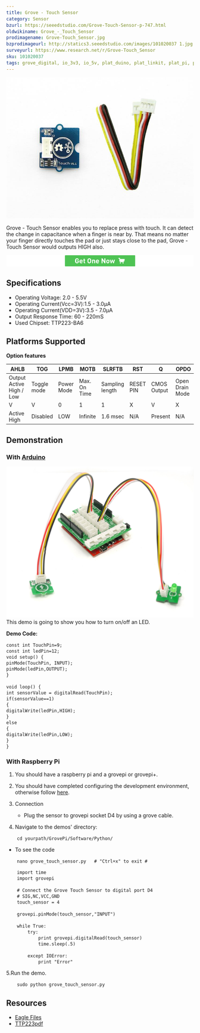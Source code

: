 ```yaml
---
title: Grove - Touch Sensor
category: Sensor
bzurl: https://seeedstudio.com/Grove-Touch-Sensor-p-747.html
oldwikiname: Grove_-_Touch_Sensor
prodimagename: Grove-Touch_Sensor.jpg
bzprodimageurl: http://statics3.seeedstudio.com/images/101020037 1.jpg
surveyurl: https://www.research.net/r/Grove-Touch_Sensor
sku: 101020037
tags: grove_digital, io_3v3, io_5v, plat_duino, plat_linkit, plat_pi, plat_bbg
---
```


![](https://raw.githubusercontent.com/SeeedDocument/Grove-Touch_Sensor/master/img/Grove-Touch_Sensor.jpg)

Grove - Touch Sensor enables you to replace press with touch. It can detect the change in capacitance when a finger is near by. That means no matter your finger directly touches the pad or just stays close to the pad, Grove - Touch Sensor would outputs HIGH also.

[![](https://raw.githubusercontent.com/SeeedDocument/common/master/Get_One_Now_Banner.png)](http://www.seeedstudio.com/Grove-Touch-Sensor-p-747.html)

Specifications
--------------

- Operating Voltage: 2.0 - 5.5V
- Operating Current(Vcc=3V):1.5 - 3.0μA
- Operating Current(VDD=3V):3.5 - 7.0μA
- Output Response Time: 60 - 220mS
- Used Chipset: TTP223-BA6

Platforms Supported
-------------------

**Option features**

| AHLB                     | TOG         | LPMB       | MOTB         | SLRFTB          | RST       | Q           | OPDO            |
|--------------------------|-------------|------------|--------------|-----------------|-----------|-------------|-----------------|
| Output Active High / Low | Toggle mode | Power Mode | Max. On Time | Sampling length | RESET PIN | CMOS Output | Open Drain Mode |
| V                        | V           | 0          | 1            | 1               | X         | V           | X               |
| Active High              | Disabled    | LOW        | Infinite     | 1.6 msec        | N/A       | Present     | N/A             |

Demonstration
-------------

### With [Arduino](/Arduino)

![](https://raw.githubusercontent.com/SeeedDocument/Grove-Touch_Sensor/master/img/Touch_LED.jpg)
This demo is going to show you how to turn on/off an LED.

**Demo Code:**

```
const int TouchPin=9;
const int ledPin=12;
void setup() {
pinMode(TouchPin, INPUT);
pinMode(ledPin,OUTPUT);
} 
 
void loop() {
int sensorValue = digitalRead(TouchPin);
if(sensorValue==1)
{
digitalWrite(ledPin,HIGH);
}
else
{
digitalWrite(ledPin,LOW);
}
}
```

### With Raspberry Pi

1.  You should have a raspberry pi and a grovepi or grovepi+.
2.  You should have completed configuring the development environment, otherwise follow [here](/GrovePiPlus).
3.  Connection

    -   Plug the sensor to grovepi socket D4 by using a grove cable.

4.  Navigate to the demos' directory:

```
    cd yourpath/GrovePi/Software/Python/
```

   - To see the code


```
    nano grove_touch_sensor.py   # "Ctrl+x" to exit #
```
```
    import time
    import grovepi

    # Connect the Grove Touch Sensor to digital port D4
    # SIG,NC,VCC,GND
    touch_sensor = 4

    grovepi.pinMode(touch_sensor,"INPUT")

    while True:
        try:
            print grovepi.digitalRead(touch_sensor)
            time.sleep(.5)

        except IOError:
            print "Error"

```

5.Run the demo.

        sudo python grove_touch_sensor.py


Resources
---------

-   [Eagle Files](https://raw.githubusercontent.com/SeeedDocument/Grove-Touch_Sensor/master/res/Touch_sensor_Eagle_File.zip)
-   [TTP223pdf](https://raw.githubusercontent.com/SeeedDocument/Grove-Touch_Sensor/master/res/TTP223.pdf)

<!-- This Markdown file was created from http://www.seeedstudio.com/wiki/Grove_-_Touch_Sensor -->
